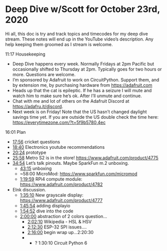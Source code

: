 # Deep Dive w/Scott for October 23rd, 2020


Hi all, this doc is try and track topics and timecodes for my deep dive stream. These notes will end up in the YouTube video’s description. Any help keeping them groomed as I stream is welcome.


11:17 Housekeeping
* Deep Dive happens every week. Normally Fridays at 2pm Pacific but occasionally shifted to Thursday at 2pm. Typically goes for two hours or more. Questions are welcome.
* I’m sponsored by Adafruit to work on CircuitPython. Support them, and by extension me, by purchasing hardware from https://adafruit.com
* Heads up that the cat is epileptic. If he has a seizure I will mute and watch him to make sure he’s ok. After I’ll unmute and continue.
* Chat with me and lot of others on the Adafruit Discord at https://adafru.it/discord.
* Next week is on Friday! Note that the US hasn’t changed daylight savings time yet. If you are outside the US double check the time here: https://everytimezone.com/?t=5f9b5780,4ec


16:01 Plan
* [17:56](https://www.youtube.com/watch?v=VIDEO_2020_10_23?t=1076) cricket questions
* [18:40](https://www.youtube.com/watch?v=VIDEO_2020_10_23?t=1120) Electronics youtube recommendations
* [20:24](https://www.youtube.com/watch?v=VIDEO_2020_10_23?t=1224) prototype
* [25:58](https://www.youtube.com/watch?v=VIDEO_2020_10_23?t=1558) Metro S2 is in the store! https://www.adafruit.com/product/4775
* [34:54](https://www.youtube.com/watch?v=VIDEO_2020_10_23?t=2094) Let’s talk pinouts. Maybe SparkFun m.2 unboxing.
   * [43:15](https://www.youtube.com/watch?v=VIDEO_2020_10_23?t=2595) unboxing
   * ~58:00 MicroMod: https://www.sparkfun.com/micromod
   * [1:19:59](https://www.youtube.com/watch?v=VIDEO_2020_10_23?t=4799) RPi4 compute module: https://www.adafruit.com/product/4782
* EInk discussion.
   * [1:35:10](https://www.youtube.com/watch?v=VIDEO_2020_10_23?t=5710) New grayscale display: https://www.adafruit.com/product/4777
   * [1:45:54](https://www.youtube.com/watch?v=VIDEO_2020_10_23?t=6354) adding displayio
   * [1:54:52](https://www.youtube.com/watch?v=VIDEO_2020_10_23?t=6892) dive into the code
   * [2:00:00](https://www.youtube.com/watch?v=VIDEO_2020_10_23?t=7200) abstraction of 2 colors question…
      * [2:02:10](https://www.youtube.com/watch?v=VIDEO_2020_10_23?t=7330) Wikipedia - HSL & HSV
      * [2:12:30](https://www.youtube.com/watch?v=VIDEO_2020_10_23?t=7950) ESP-32 SPI issues….
      * [2:16:00](https://www.youtube.com/watch?v=VIDEO_2020_10_23?t=8160) begin wrap up...2:20:30
      * * ? 1:30:10 Circuit Python 6
